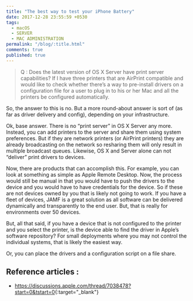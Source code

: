 ```yaml
---
title: "The best way to test your iPhone Battery"
date: 2017-12-28 23:55:59 +0530
tags:
  - macOS
  - SERVER
  - MAC ADMINISTRATION
permalink: "/blog/:title.html"
comments: true
published: true
---
```


> Q : Does the latest version of OS X Server have print server capabilities? If I have three printers that are AirPrint compatible and would like to check whether there’s a way to pre-install drivers on a configuration file for a user to plug in to his or her Mac and all the printers be configured automatically.


So, the answer to this is no. But a more round-about answer is sort of (as far as driver delivery and config), depending on your infrastructure.

Ok, base answer. There is no “print server” in OS X Server any more.  Instead, you can add printers to the server and share them using system preferences.  But if they are network printers (or AirPrint printers) they are already broadcasting on the network so resharing them will only result in multiple broadcast queues.  Likewise, OS X and Server alone can not “deliver” print drivers to devices.

Now, there are products that can accomplish this. For example, you can look at something as simple as Apple Remote Desktop. Now, the process would still be manual in that you would have to push the drivers to the device and you would have to have credentials for the device. So if these are not devices owned by you that is likely not going to work.  If you have a fleet of devices, JAMF is a great solution as all software can be delivered dynamically and transparently to the end user.  But, that is really for environments over 50 devices.

But, all that said, if you have a device that is not configured to the printer and you select the printer, is the device able to find the driver in Apple’s software repository? For small deployments where you may not control the individual systems, that is likely the easiest way.

Or, you can place the drivers and a configuration script on a file share.


## Reference articles :

- <https://discussions.apple.com/thread/7038478?start=0&tstart=0>{:target="_blank"}
